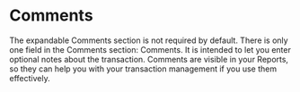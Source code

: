 
# Comments

The expandable Comments section is not required by default. There is only one field in the Comments section: Comments. It is intended to let you enter optional notes about the transaction. Comments are visible in your Reports, so they can help you with your transaction management if you use them effectively.